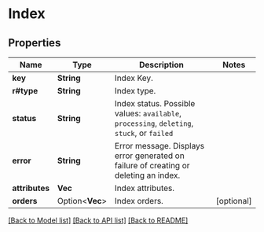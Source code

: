 # Index

## Properties

Name | Type | Description | Notes
------------ | ------------- | ------------- | -------------
**key** | **String** | Index Key. | 
**r#type** | **String** | Index type. | 
**status** | **String** | Index status. Possible values: `available`, `processing`, `deleting`, `stuck`, or `failed` | 
**error** | **String** | Error message. Displays error generated on failure of creating or deleting an index. | 
**attributes** | **Vec<String>** | Index attributes. | 
**orders** | Option<**Vec<String>**> | Index orders. | [optional]

[[Back to Model list]](../README.md#documentation-for-models) [[Back to API list]](../README.md#documentation-for-api-endpoints) [[Back to README]](../README.md)



